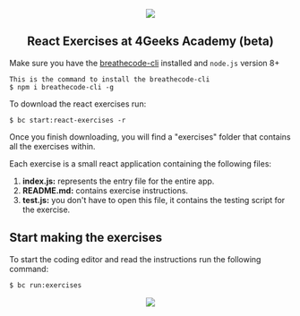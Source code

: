 <p align="center">
  <img src="https://assets.breatheco.de/apis/img/images.php?blob&random&cat=icon&tags=4geeks,128">
</p>

<p>
    <h2 align="center"> React Exercises at 4Geeks Academy (beta) </h2>
</p>

Make sure you have the [breathecode-cli](https://github.com/breatheco-de/breathecode-cli) installed and `node.js` version 8+
```
This is the command to install the breathecode-cli
$ npm i breathecode-cli -g
```

To download the react exercises run:
```
$ bc start:react-exercises -r
```

Once you finish downloading, you will find a "exercises" folder that contains all the exercises within.

Each exercise is a small react application containing the following files:

1. **index.js:** represents the entry file for the entire app.
2. **README.md:** contains exercise instructions.
3. **test.js:** you don't have to open this file, it contains the testing script for the exercise.

## Start making the exercises

To start the coding editor and read the instructions run the following command:

```sh
$ bc run:exercises
```
<p align="center">
  <img src="https://raw.githubusercontent.com/4GeeksAcademy/react-exercises/master/preview.gif">
</p>
